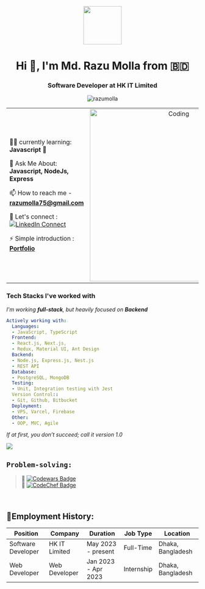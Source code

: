 <p align="center" ><img  src = "https://github.com/7oSkaaa/7oSkaaa/blob/main/Images/about_me.gif?raw=true" width = 100px></p>
<h1 align="center">Hi 👋, I'm Md. Razu Molla from 🇧🇩 </h1>
<h3 align="center"> Software Developer at HK IT Limited  </h3>
<p align="center"> <img src="https://komarev.com/ghpvc/?username=razumolla&label=Profile%20views&color=0e75b6&style=flat" alt="razumolla" /> </p>



<table align="center">
<tr border="none">
  <td width="50%" align="left">
    
   🧑‍🎓 currently learning: **Javascript** 🌱
    
   💬 Ask Me About: **Javascript, NodeJs, Express**
    
   📫 How to reach me - **razumolla75@gmail.com**
   
   🤝 Let's connect :  [![LinkedIn Connect](https://img.shields.io/badge/%20-Connect-black?color=222244&labelColor=000000&logo=linkedin&logoColor=f5f7fe)](https://www.linkedin.com/in/razu-molla/) 
  
   ⚡ Simple introduction : **[Portfolio](https://razu-molla.vercel.app/)**

  </td>
  
  <td width="50%" align="center">
    <img align="center" alt="Coding" width="450" src="https://repository-images.githubusercontent.com/588181932/e36ec678-7984-4cdd-8e4c-a3932772ff8e">
  </td>
</tr>
</table>


### Tech Stacks I've worked with

_I'm working **full-stack**, but heavily focused on **Backend**_

```yaml
Actively working with:
  Languages:
  - JavaScript, TypeScript
  Frontend:
  - React.js, Next.js, 
  - Redux, Material UI, Ant Design
  Backend:
  - Node.js, Express.js, Nest.js
  - REST API
  Database:
  - PostgreSQL, MongoDB
  Testing:
  - Unit, Integration testing with Jest
  Version Control:: 
  - Git, Github, Bitbucket
  Deployment:
  - VPS, Varcel, Firebase
  Other:
  - OOP, MVC, Agile
```

*If at first, you don’t succeed; call it version 1.0*

<!--  -->
<p>
  
  <img src="http://github-readme-streak-stats.herokuapp.com?user=razumolla&theme=tokyonight&date_format=j%20M%5B%20Y%5D&border=1A1B27"/>
    
</p> 

## `Problem-solving:`

> 🔸 [![Codewars Badge](https://img.shields.io/badge/Code%20wars%20-%20red)](https://www.codewars.com/users/razumolla)  
> 🔸 [![CodeChef Badge](https://img.shields.io/badge/CodeChef%20-%20blue)](https://www.codechef.com/users/razu_molla)


<br/>

## 🎀**Employment History:**
| Position              | Company                           | Duration             | Job Type           |  Location           |
| --------------------- | --------------------------------- | -------------------- | ------------------ | --------------------|
| Software Developer    | HK IT Limited       | May 2023 - present  | Full-Time          | Dhaka, Bangladesh    |
| Web Developer     | Web Developer      | Jan 2023 - Apr 2023  | Internship         | Dhaka, Bangladesh      |

<br/>

